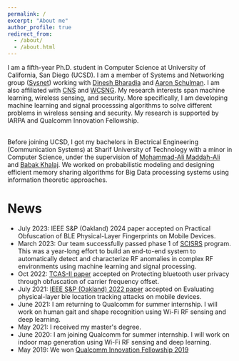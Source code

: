 ```yaml
---
permalink: /
excerpt: "About me"
author_profile: true
redirect_from: 
  - /about/
  - /about.html
---
```


I am a fifth-year Ph.D. student in Computer Science at University of California, San Diego (UCSD). I am a member of Systems and Networking group ([Sysnet](https://www.google.com/url?q=http%3A%2F%2Fwww.sysnet.ucsd.edu%2Fsysnet%2F&sa=D)) working with [Dinesh Bharadia](https://www.google.com/url?q=http%3A%2F%2Fweb.eng.ucsd.edu%2F~dineshb%2F&sa=D) and [Aaron Schulman](https://www.google.com/url?q=http%3A%2F%2Fcseweb.ucsd.edu%2F~schulman%2F&sa=D). I am also affiliated with [CNS](https://www.google.com/url?q=https%3A%2F%2Fcns.ucsd.edu&sa=D) and [WCSNG](https://www.google.com/url?q=http%3A%2F%2Fwcsng.ucsd.edu%2Findex.html&sa=D). My research interests span machine learning, wireless sensing, and security. More specifically, I am developing machine learning and signal processsing algorithms to solve different problems in wireless sensing and security. My research is supported by IARPA and Qualcomm Innovation Fellowship.
<br>
<br>

Before joining UCSD, I got my bachelors in Electrical Engineering (Communication Systems) at Sharif University of Technology with a minor in Computer Science, under the supervision of [Mohammad-Ali Maddah-Ali](https://scholar.google.com/citations?user=CFIJZwoAAAAJ&hl=en) and [Babak Khalaj](https://www.google.com/url?q=http%3A%2F%2Fsharif.edu%2F~khalaj%2F&sa=D). We worked on probabilistic modeling and designing efficient memory sharing algorithms for Big Data processing systems using information theoretic approaches.

News
======
* July 2023: IEEE S&P (Oakland) 2024 paper accepted on Practical Obfuscation of BLE Physical-Layer Fingerprints on Mobile Devices.
* March 2023: Our team successfully passed phase 1 of [SCISRS](https://www.iarpa.gov/research-programs/scisrs) program. This was a year-long effort to build an end-to-end system to automatically detect and characterize RF anomalies in complex RF environments using machine learning and signal processing.
* Oct 2022: [TCAS-II paper](https://ieeexplore.ieee.org/abstract/document/9926141) accepted on Protecting bluetooth user privacy through obfuscation of carrier frequency offset.
* July 2021: [IEEE S&P (Oakland) 2022 paper](https://ieeexplore.ieee.org/abstract/document/9833758) accepted on Evaluating physical-layer ble location tracking attacks on mobile devices.
* June 2021: I am returning to Qualcomm for summer internship. I will work on human gait and shape recognition using Wi-Fi RF sensing and deep learning.
* May 2021: I received my master's degree.
* June 2020: I am joining Qualcomm for summer internship. I will work on indoor map generation using Wi-Fi RF sensing and deep learning.
* May 2019: We won [Qualcomm Innovation Fellowship 2019](https://www.qualcomm.com/research/university-relations/innovation-fellowship/winners)

